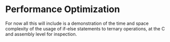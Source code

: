 # Performance Optimization

For now all this will include is a demonstration of the time and space complexity of the usage of if-else statements to ternary operations, at the C and assembly level for inspection.
